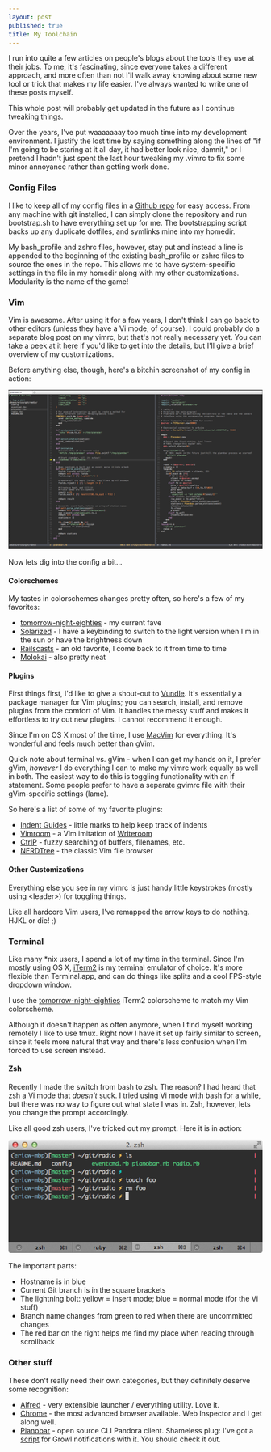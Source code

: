 ```yaml
--- 
layout: post
published: true
title: My Toolchain
---
```


I run into quite a few articles on people's blogs about the tools they use at their jobs. To me, it's fascinating, since everyone takes a different approach, and more often than not I'll walk away knowing about some new tool or trick that makes my life easier. I've always wanted to write one of these posts myself.

This whole post will probably get updated in the future as I continue tweaking things.

Over the years, I've put waaaaaaay too much time into my development environment. I justify the lost time by saying something along the lines of "if I'm going to be staring at it all day, it had better look nice, damnit," or I pretend I hadn't just spent the last hour tweaking my .vimrc to fix some minor annoyance rather than getting work done.

### Config Files

I like to keep all of my config files in a [Github repo](http://github.com/eric-wood/dotfiles) for easy access. From any machine with git installed, I can simply clone the repository and run bootstrap.sh to have everything set up for me. The bootstrapping script backs up any duplicate dotfiles, and symlinks mine into my homedir.

My bash_profile and zshrc files, however, stay put and instead a line is appended to the beginning of the existing bash_profile or zshrc files to source the ones in the repo. This allows me to have system-specific settings in the file in my homedir along with my other customizations. Modularity is the name of the game!

### Vim

Vim is awesome. After using it for a few years, I don't think I can go back to other editors (unless they have a Vi mode, of course). I could probably do a separate blog post on my vimrc, but that's not really necessary yet. You can take a peek at it [here](https://github.com/eric-wood/dotfiles/blob/master/.vimrc) if you'd like to get into the details, but I'll give a brief overview of my customizations.

Before anything else, though, here's a bitchin screenshot of my config in action:

<a href="/static/toolchain/images/vim_demo.png" target="_blank"><img src="/static/images/toolchain/vim_demo.png"></a>

Now lets dig into the config a bit...

#### Colorschemes

My tastes in colorschemes changes pretty often, so here's a few of my favorites:
* [tomorrow-night-eighties](https://github.com/chriskempson/tomorrow-theme) - my current fave
* [Solarized](http://ethanschoonover.com/solarized) - I have a keybinding to switch to the light version when I'm in the sun or have the brightness down
* [Railscasts](http://www.vim.org/scripts/script.php?script_id=2175) - an old favorite, I come back to it from time to time
* [Molokai](https://github.com/tomasr/molokai) - also pretty neat

#### Plugins

First things first, I'd like to give a shout-out to [Vundle](https://github.com/gmarik/vundle). It's essentially a package manager for Vim plugins; you can search, install, and remove plugins from the comfort of Vim. It handles the messy stuff and makes it effortless to try out new plugins. I cannot recommend it enough.

Since I'm on OS X most of the time, I use [MacVim](https://github.com/b4winckler/macvim) for everything. It's wonderful and feels much better than gVim.

Quick note about terminal vs. gVim - when I can get my hands on it, I prefer gVim, *however* I do everything I can to make my vimrc work equally as well in both. The easiest way to do this is toggling functionality with an if statement. Some people prefer to have a separate gvimrc file with their gVim-specific settings (lame).

So here's a list of some of my favorite plugins:
* [Indent Guides](https://github.com/nathanaelkane/vim-indent-guides) - little marks to help keep track of indents
* [Vimroom](http://projects.mikewest.org/vimroom/) - a Vim imitation of [Writeroom](http://www.hogbaysoftware.com/products/writeroom)
* [CtrlP](http://www.vim.org/scripts/script.php?script_id=3736) - fuzzy searching of buffers, filenames, etc.
* [NERDTree](http://www.vim.org/scripts/script.php?script_id=1658) - the classic Vim file browser

#### Other Customizations

Everything else you see in my vimrc is just handy little keystrokes (mostly using &lt;leader&gt;) for toggling things.

Like all hardcore Vim users, I've remapped the arrow keys to do nothing. HJKL or die! ;)

### Terminal

Like many \*nix users, I spend a lot of my time in the terminal. Since I'm mostly using OS X, [iTerm2](http://www.google.com/url?sa=t&rct=j&q=&esrc=s&source=web&cd=1&cad=rja&ved=0CB8QFjAA&url=http%3A%2F%2Fwww.iterm2.com%2F&ei=MFaNUPriOsjXqgGM04DYDA&usg=AFQjCNG7IStoNOzSPwdmFLWs4251hvTXvA) is my terminal emulator of choice. It's more flexible than Terminal.app, and can do things like splits and a cool FPS-style dropdown window.

I use the [tomorrow-night-eighties](https://github.com/chriskempson/tomorrow-theme) iTerm2 colorscheme to match my Vim colorscheme.

Although it doesn't happen as often anymore, when I find myself working remotely I like to use tmux. Right now I have it set up fairly similar to screen, since it feels more natural that way and there's less confusion when I'm forced to use screen instead.

#### Zsh

Recently I made the switch from bash to zsh. The reason? I had heard that zsh a Vi mode that *doesn't* suck. I tried using Vi mode with bash for a while, but there was no way to figure out what state I was in. Zsh, however, lets you change the prompt accordingly.

Like all good zsh users, I've tricked out my prompt. Here it is in action:

<a href="/static/images/toolchain/zsh.png" target="_blank"><img class="no-border" src="/static/images/toolchain/zsh.png"></a>

The important parts:
* Hostname is in blue
* Current Git branch is in the square brackets
* The lightning bolt: yellow = insert mode; blue = normal mode (for the Vi stuff)
* Branch name changes from green to red when there are uncommitted changes
* The red bar on the right helps me find my place when reading through scrollback

### Other stuff

These don't really need their own categories, but they definitely deserve some recognition:
* [Alfred](http://alfredapp.com) - very extensible launcher / everything utility. Love it.
* [Chrome](http://chrome.google.com) - the most advanced browser available. Web Inspector and I get along well.
* [Pianobar](http://6xq.net/projects/pianobar/) - open source CLI Pandora client. Shameless plug: I've got a [script](https://github.com/eric-wood/pianobar-growl) for Growl notifications with it. You should check it out.
